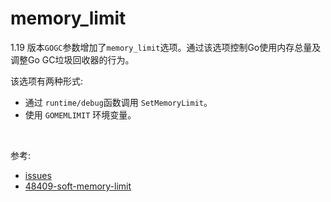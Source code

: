# memory_limit

1.19 版本`GOGC`参数增加了`memory_limit`选项。通过该选项控制Go使用内存总量及调整Go GC垃圾回收器的行为。

该选项有两种形式:

* 通过 `runtime/debug`函数调用 `SetMemoryLimit`。
* 使用 `GOMEMLIMIT` 环境变量。

&nbsp;

参考:

* [issues](https://github.com/golang/go/issues/48409)
* [48409-soft-memory-limit](https://github.com/golang/proposal/blob/master/design/48409-soft-memory-limit.md)
